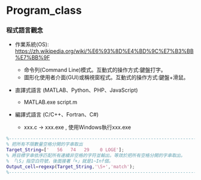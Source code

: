 # Program_class

### 程式語言觀念
  + 作業系統(OS): https://zh.wikipedia.org/wiki/%E6%93%8D%E4%BD%9C%E7%B3%BB%E7%BB%9F 
    + 命令列(Command Line)模式。互動式的操作方式:鍵盤打字。
    + 圖形化使用者介面(GUI)或稱視窗程式。互動式的操作方式:鍵盤+滑鼠。

  + 直譯式語言 (MATLAB、Python、PHP、JavaScript)
    + MATLAB.exe script.m
  + 編譯式語言 (C/C++、Fortran、C#)
    + xxx.c -> xxx.exe  , 使用Windows執行xxx.exe 

```Matlab
%--------------------------------------------------------------------------
% 把所有不限數量空格分開的字串取出
Target_String=['   56   74   29    0 LOGE'];
% 將目標字串依序匹配所有連續非空格的字符並輸出。等效於把所有空格分開的字串取出。
% 「\S」指空白符號，後面接著「+」就是1~Inf個。
Output_cell=regexp(Target_String,'\S+','match');
%--------------------------------------------------------------------------
```
